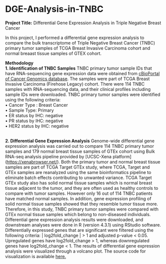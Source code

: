# DGE-Analysis-in-TNBC

**Project Title:**
Differential Gene Expression Analysis in Triple Negative Breast Cancer

In this project, I performed a differential gene expression analysis to compare the bulk transcriptome of Triple Negative Breast Cancer (TNBC) primary tumor samples of TCGA Breast Invasive Carcinoma cohort and normal breaast tissue samples of GTEX cohort.

**Methodology**
<br>**1. Identification of TNBC Samples**
TNBC primary tumor sample IDs that have RNA-sequencing gene expression data were obtained from [cBioPortal of Cancer Genomics database](http://cbioportal.org). The samples were part of TCGA Breast Invasive Carcinoma (Firehose Legacy) cohort. There were 114 TNBC samples with RNA-sequencing data, and their clinical profiles including sample IDs were downloaded. TNBC primary tumor samples were identified using the following criteria:
<br>• Cancer Type : Breast Cancer
<br>• Sample Type: Primary
<br>• ER status by IHC: negative
<br>• PR status by IHC: negative
<br>• HER2 status by IHC: negative

<br>**2. Differential Gene Expression Analysis**
Genome-wide differential gene expression analysis was carried out to compare 114 TNBC primary tumor samples and 179 normal breast tissue samples of GTEx cohort using Bulk RNA-seq analysis pipeline provided by [UCSC-Xena platform] (https://xenabrowser.net/). Both the primary tumor and normal breast tissue samples are part of TCGA Target GTEx study, where TCGA, Target and GTEx samples are reanalyzed using the same bioinformatics pipeline to eliminate batch effects contributing to unwanted variance. TCGA Target GTEx study also has solid normal tissue samples which is normal breast tissue adjacent to the tumor, and they are often used as healthy controls to compare with tumor samples. However only 16 out of 114 TNBC patients have matched normal samples. In addition, gene expression profiling of solid normal tissue samples showed that they resemble tumor tissue more. Therefore, in this study, TNBC primary tumor samples were compared with GTEx normal tissue samples which belong to non-diseased individuals. Differential gene expression analysis results were downloaded, and downstream analyses were done in R (version 4.3.1) using RStudio software. Differentially expressed genes that are significant were filtered using the following criteria: | log2fold_change | > 1 and adjusted p-value < 0.05. Upregulated genes have log2fold_change > 1, whereas downregulated genes have log2fold_change < 1. The results of differential gene expression analysis were visualized through a volcano plot. The source code for visualization is available [here.](https://github.com/shamita98/DGE-Analysis-in-TNBC/blob/d562987ac142f1952f9a4b7d54907f468e71db75/Volcano%20Plot%20Visualization%20of%20Differentially%20Expressed%20Genes%20in%20Triple%20Negative%20Breast%20Cancer.pdf)
